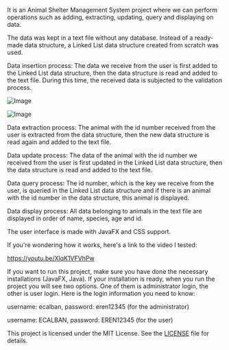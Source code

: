 It is an Animal Shelter Management System project where we can perform operations such as adding, extracting, updating, query and displaying on data.

The data was kept in a text file without any database. Instead of a ready-made data structure, a Linked List data structure created from scratch was used.

Data insertion process: The data we receive from the user is first added to the Linked List data structure, then the data structure is read and added to the text file. During this time, the received data is subjected to the validation process.

![Image](https://github.com/user-attachments/assets/7802f742-d96d-443d-8b6f-29f5221faec3)

![Image](https://github.com/user-attachments/assets/d1dc43c8-1775-46f5-9700-839c889119dd)

Data extraction process: The animal with the id number received from the user is extracted from the data structure, then the new data structure is read again and added to the text file.

Data update process: The data of the animal with the id number we received from the user is first updated in the Linked List data structure, then the data structure is read and added to the text file.

Data query process: The id number, which is the key we receive from the user, is queried in the Linked List data structure and if there is an animal with the id number in the data structure, this animal is displayed.

Data display process: All data belonging to animals in the text file are displayed in order of name, species, age and id.

The user interface is made with JavaFX and CSS support.

If you're wondering how it works, here's a link to the video I tested:

https://youtu.be/XlqK1VFVhPw

If you want to run this project, make sure you have done the necessary installations (JavaFX, Java). If your installation is ready, when you run the project you will see two options. One of them is administrator login, the other is user login. Here is the login information you need to know:

username: ecalban, password: eren12345 (for the administrator)

username: ECALBAN, password: EREN12345 (for the user)

This project is licensed under the MIT License. See the [LICENSE](LICENSE) file for details.
